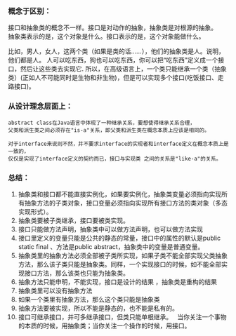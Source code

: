 ### 概念于区别：
接口和抽象类的概念不一样。接口是对动作的抽象，抽象类是对根源的抽象。</br>
抽象类表示的是，这个对象是什么。接口表示的是，这个对象能做什么。

比如，男人，女人，这两个类（如果是类的话……），他们的抽象类是人。说明，他们都是人。
人可以吃东西，狗也可以吃东西，你可以把“吃东西”定义成一个接口，然后让这些类去实现它.
所以，在高级语言上，一个类只能继承一个类（抽象类）(正如人不可能同时是生物和非生物)，但是可以实现多个接口(吃饭接口、走路接口)。	
	
### 从设计理念层面上：
	abstract class在Java语言中体现了一种继承关系，要想使得继承关系合理，
	父类和派生类之间必须存在"is-a"关系，即父类和派生类在概念本质上应该是相同的。	
	
	对于interface来说则不然，并不要求interface的实现者和interface定义在概念本质上是一致的，
	仅仅是实现了interface定义的契约而已，接口与实现类 之间的关系是"like-a"的关系。
	
### 总结：
1. 抽象类和接口都不能直接实例化，如果要实例化，抽象类变量必须指向实现所有抽象方法的子类对象，接口变量必须指向实现所有接口方法的类对象（多态实现形式）。
2. 抽象类要被子类继承，接口要被类实现。
3. 接口只能做方法声明，抽象类中可以做方法声明，也可以做方法实现
4. 接口里定义的变量只能是公共的静态的常量，接口中的属性的默认是public static final 、方法是public abstract，抽象类中的变量是普通变量。
5. 抽象类里的抽象方法必须全部被子类所实现，如果子类不能全部实现父类抽象方法，那么该子类只能是抽象类。同样，一个实现接口的时候，如不能全部实现接口方法，那么该类也只能为抽象类。
6. 抽象方法只能申明，不能实现，接口是设计的结果 ，抽象类是重构的结果
7. 抽象类里可以没有抽象方法
8. 如果一个类里有抽象方法，那么这个类只能是抽象类
9. 抽象方法要被实现，所以不能是静态的，也不能是私有的。
10. 接口可继承接口，并可多继承接口，但类只能单根继承。
 
当你关注一个事物的本质的时候，用抽象类；当你关注一个操作的时候，用接口。	
